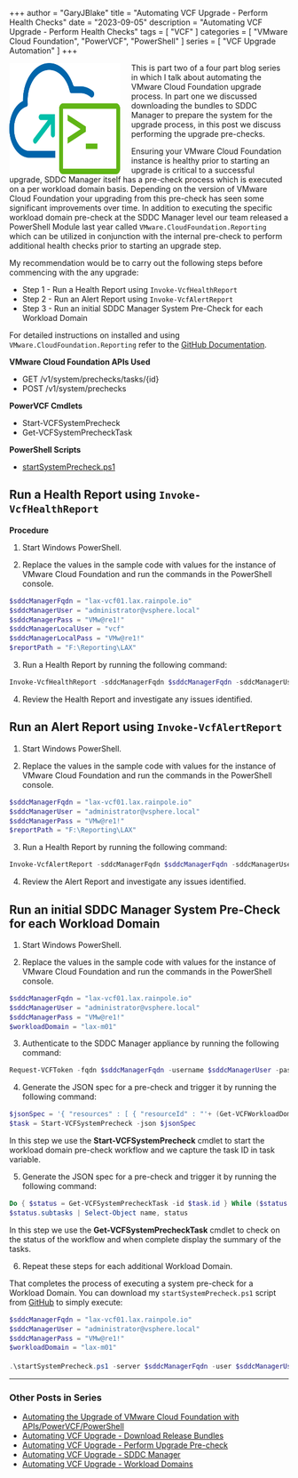 +++
author = "GaryJBlake"
title = "Automating VCF Upgrade - Perform Health Checks"
date = "2023-09-05"
description = "Automating VCF Upgrade - Perform Health Checks"
tags = [
    "VCF"
]
categories = [
    "VMware Cloud Foundation",
    "PowerVCF",
    "PowerShell"
]
series = [
    "VCF Upgrade Automation"
]
+++

<img align="left" width="200" height="200" src="/images/powervcf-color-transparent.webp" style="float:left; padding-right:20px" >

This is part two of a four part blog series in which I talk about automating the VMware Cloud Foundation upgrade process. In part one we discussed downloading the bundles to SDDC Manager to prepare the system for the upgrade process, in this post we discuss performing the upgrade pre-checks.

Ensuring your VMware Cloud Foundation instance is healthy prior to starting an upgrade is critical to a successful upgrade, SDDC Manager itself has a pre-check process which is executed on a per workload domain basis. Depending on the version of VMware Cloud Foundation your upgrading from this pre-check has seen some significant improvements over time. In addition to executing the specific workload domain pre-check at the SDDC Manager level our team released a PowerShell Module last year called `VMware.CloudFoundation.Reporting` which can be utilized in conjunction with the internal pre-check to perform additional health checks prior to starting an upgrade step.

My recommendation would be to carry out the following steps before commencing with the any upgrade:

* Step 1 - Run a Health Report using `Invoke-VcfHealthReport`
* Step 2 - Run an Alert Report using `Invoke-VcfAlertReport`
* Step 3 - Run an initial SDDC Manager System Pre-Check for each Workload Domain

For detailed instructions on installed and using `VMware.CloudFoundation.Reporting` refer to the [GitHub Documentation](https://vmware.github.io/powershell-module-for-vmware-cloud-foundation-reporting/).

**VMware Cloud Foundation APIs Used**

* GET /v1/system/prechecks/tasks/{id}
* POST /v1/system/prechecks

**PowerVCF Cmdlets**

* Start-VCFSystemPrecheck
* Get-VCFSystemPrecheckTask

**PowerShell Scripts**

* [startSystemPrecheck.ps1](https://github.com/GaryJBlake/my-cloudy-world-scripts/blob/main/PowerShell/vcf/scripts/startSystemPrecheck.ps1)

## Run a Health Report using `Invoke-VcfHealthReport`

**Procedure**

1. Start Windows PowerShell.

2. Replace the values in the sample code with values for the instance of VMware Cloud Foundation and run the commands in the PowerShell console.

``` PowerShell
$sddcManagerFqdn = "lax-vcf01.lax.rainpole.io"
$sddcManagerUser = "administrator@vsphere.local"
$sddcManagerPass = "VMw@re1!"
$sddcManagerLocalUser = "vcf"  
$sddcManagerLocalPass = "VMw@re1!"
$reportPath = "F:\Reporting\LAX"
```

3. Run a Health Report by running the following command:

``` PowerShell
Invoke-VcfHealthReport -sddcManagerFqdn $sddcManagerFqdn -sddcManagerUser $sddcManagerUser -sddcManagerPass $sddcManagerPass -sddcManagerLocalUser $sddcManagerLocalUser -sddcManagerLocalPass $sddcManagerLocalPass -reportPath $reportPath -allDomains -failureOnly
```

4. Review the Health Report and investigate any issues identified.

## Run an Alert Report using `Invoke-VcfAlertReport`

1. Start Windows PowerShell.

2. Replace the values in the sample code with values for the instance of VMware Cloud Foundation and run the commands in the PowerShell console.

``` PowerShell
$sddcManagerFqdn = "lax-vcf01.lax.rainpole.io"
$sddcManagerUser = "administrator@vsphere.local"
$sddcManagerPass = "VMw@re1!"
$reportPath = "F:\Reporting\LAX"
```

3. Run a Health Report by running the following command:

``` PowerShell
Invoke-VcfAlertReport -sddcManagerFqdn $sddcManagerFqdn -sddcManagerUser $sddcManagerUser -sddcManagerPass $sddcManagerPass -reportPath $reportPath -allDomains -failureOnly
```

4. Review the Alert Report and investigate any issues identified.

## Run an initial SDDC Manager System Pre-Check for each Workload Domain

1. Start Windows PowerShell.

2. Replace the values in the sample code with values for the instance of VMware Cloud Foundation and run the commands in the PowerShell console.

``` PowerShell
$sddcManagerFqdn = "lax-vcf01.lax.rainpole.io"
$sddcManagerUser = "administrator@vsphere.local"
$sddcManagerPass = "VMw@re1!"
$workloadDomain = "lax-m01"
```

3. Authenticate to the SDDC Manager appliance by running the following command:

``` PowerShell
Request-VCFToken -fqdn $sddcManagerFqdn -username $sddcManagerUser -password $sddcManagerPass
```

4. Generate the JSON spec for a pre-check and trigger it by running the following command:

``` PowerShell
$jsonSpec = '{ "resources" : [ { "resourceId" : "'+ (Get-VCFWorkloadDomain | Where-Object {$_.name -eq $workloadDomain}).id+'", "type" : "DOMAIN" } ] }'
$task = Start-VCFSystemPrecheck -json $jsonSpec
```

In this step we use the **Start-VCFSystemPrecheck** cmdlet to start the workload domain pre-check workflow and we capture the task ID in task variable.

5. Generate the JSON spec for a pre-check and trigger it by running the following command:

``` PowerShell
Do { $status = Get-VCFSystemPrecheckTask -id $task.id } While ($status.status -eq "IN_PROGRESS")
$status.subtasks | Select-Object name, status
```

In this step we use the **Get-VCFSystemPrecheckTask** cmdlet to check on the status of the workflow and when complete display the summary of the tasks.

6. Repeat these steps for each additional Workload Domain.

That completes the process of executing a system pre-check for a Workload Domain. You can download my `startSystemPrecheck.ps1` script from [GitHub](https://github.com/GaryJBlake/my-cloudy-world-scripts/blob/main/PowerShell/vcf/scripts/startSystemPrecheck.ps1) to simply execute:

``` PowerShell
$sddcManagerFqdn = "lax-vcf01.lax.rainpole.io"
$sddcManagerUser = "administrator@vsphere.local"
$sddcManagerPass = "VMw@re1!"
$workloadDomain = "lax-m01"

.\startSystemPrecheck.ps1 -server $sddcManagerFqdn -user $sddcManagerUser -pass $sddcManagerPass -workloadDomain $workloadDomain
```

- - -

### Other Posts in Series

* [Automating the Upgrade of VMware Cloud Foundation with APIs/PowerVCF/PowerShell](/post/vcf/vcf-automated-upgrade)
* [Automating VCF Upgrade - Download Release Bundles](/post/vcf/vcf-automated-upgrade-01)
* [Automating VCF Upgrade - Perform Upgrade Pre-check](/post/vcf/vcf-automated-upgrade-02)
* [Automating VCF Upgrade - SDDC Manager](/post/vcf/vcf-automated-upgrade-03)
* [Automating VCF Upgrade - Workload Domains](/post/vcf/vcf-automated-upgrade-04)
